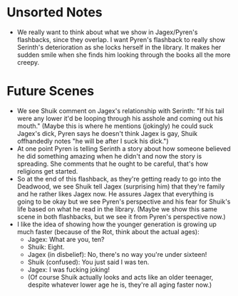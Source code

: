 # Unsorted Notes
- We really want to think about what we show in Jagex/Pyren's flashbacks, since they overlap.
I want Pyren's flashback to really show Serinth's deterioration as she locks herself in the library.
It makes her sudden smile when she finds him looking through the books all the more creepy.

# Future Scenes
- We see Shuik comment on Jagex's relationship with Serinth: "If his tail were any lower it'd be looping through his asshole and coming out his mouth."
(Maybe this is where he mentions (jokingly) he could suck Jagex's dick, Pyren says he doesn't think Jagex is gay, Shuik offhandedly notes "he will be after I suck his dick.")
- At one point Pyren is telling Serinth a story about how someone believed he did something amazing when he didn't and now the story is spreading.
She comments that he ought to be careful, that's how religions get started.
- So at the end of this flashback, as they're getting ready to go into the Deadwood, we see Shuik tell Jagex (surprising him) that they're family and he rather likes Jagex now.
He assures Jagex that everything is going to be okay but we see Pyren's perspective and his fear for Shuik's life based on what he read in the library.
(Maybe we show this same scene in both flashbacks, but we see it from Pyren's perspective now.)
- I like the idea of showing how the younger generation is growing up much faster (because of the Rot, think about the actual ages):
	- Jagex: What are you, ten?
	- Shuik: Eight.
	- Jagex (in disbelief): No, there's no way you're under sixteen!
	- Shuik (confused): You just said I was ten.
	- Jagex: I was fucking joking!
	- (Of course Shuik actually looks and acts like an older teenager, despite whatever lower age he is, they're all aging faster now.)